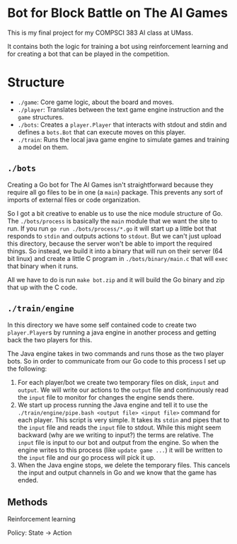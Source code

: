 # Bot for Block Battle on The AI Games

This is my final project for my COMPSCI 383 AI class at UMass.

It contains both the logic for training a bot using reinforcement learning
and for creating a bot that can be played in the competition.

# Structure

* `./game`: Core game logic, about the board and moves.
* `./player`: Translates between the text game engine instruction
  and the `game` structures.
* `./bots`: Creates a `player.Player` that interacts with stdout and stdin
   and defines a `bots.Bot` that can execute moves on this player.
* `./train`: Runs the local java game engine to simulate games and training
  a model on them.

## `./bots`
Creating a Go bot for The AI Games isn't straightforward because they require
all go files to be in one (a `main`) package. This prevents any sort of
imports of external files or code organization.

So I got a bit creative to enable us to use the nice module structure of Go.
The `./bots/process` is basically the `main` module that we want the site to
run. If you run `go run ./bots/process/*.go` it will start up a little bot
that responds to `stdin` and outputs actions to `stdout`. But we can't just
upload this directory, because the server won't be able to import the required
things. So instead, we build it into a binary that will run on their server
(64 bit linux) and create a little C program in `./bots/binary/main.c` that will
`exec` that binary when it runs.

All we have to do is run `make bot.zip` and it will build the Go binary
and zip that up with the C code.

## `./train/engine`
In this directory we have some self contained code to create two `player.Player`s
by running a java engine in another process and getting back the two players
for this.

The Java engine takes in two commands and runs those as the two player bots.
So in order to communicate from our Go code to this process I set up the
following:

1. For each player/bot we create two temporary files on disk, `input` and `output`.
   We will write our actions to the `output` file and continuously read the
   `input` file to monitor for changes the engine sends there.
2. We start up process running the Java engine and tell it to use the
   `./train/engine/pipe.bash <output file> <input file>` command for each player.
   This script is very simple. It takes its `stdin` and pipes that to the
   `input` file and reads the `input` file to stdout. While this might seem
   backward (why are we writing to input?) the terms are relative. The `input`
   file is input to our bot and output from the engine. So when the engine
   writes to this process (like `update game ...`) it will be written to the
   `input` file and our go process will pick it up.
3. When the Java engine stops, we delete the temporary files. This cancels
    the input and output channels in Go and we know that the game has ended.



## Methods

Reinforcement learning

Policy: State -> Action
